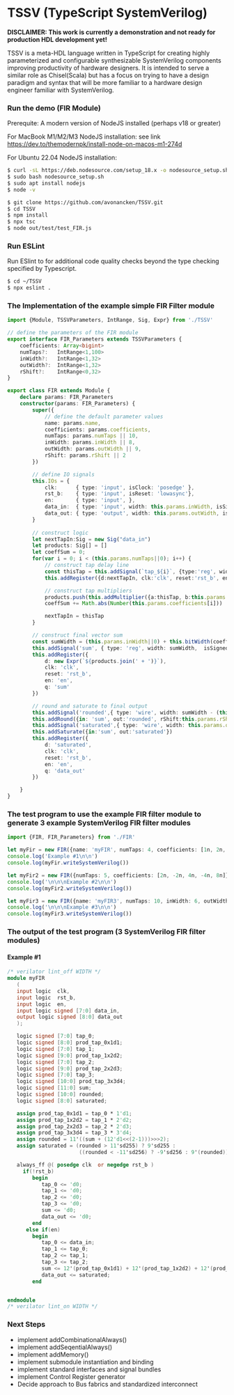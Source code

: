 # TSSV  (TypeScript SystemVerilog)

**DISCLAIMER:  This work is currently a demonstration and  not ready for production HDL development yet!**

TSSV is a meta-HDL language written in TypeScript for creating highly parameterized and configurable synthesizable
SystemVerilog components improving productivity of hardware designers. It is intended to serve a similar role as
Chisel(Scala) but has a focus on trying to have a design paradigm and syntax that will be more familiar to a
hardware design engineer familiar with SystemVerilog.


### Run the demo  (FIR Module)

Prerequite:  A modern version of NodeJS installed  (perhaps v18 or greater)

For MacBook M1/M2/M3 NodeJS installation: see link
https://dev.to/themodernpk/install-node-on-macos-m1-274d

For Ubuntu 22.04 NodeJS installation:
```bash
$ curl -sL https://deb.nodesource.com/setup_18.x -o nodesource_setup.sh
$ sudo bash nodesource_setup.sh
$ sudo apt install nodejs
$ node -v
```


```bash
$ git clone https://github.com/avonancken/TSSV.git
$ cd TSSV
$ npm install
$ npx tsc
$ node out/test/test_FIR.js
```
### Run ESLint
Run ESlint to for additional code quality checks beyond the type checking specified by Typescript.
```bash
$ cd ~/TSSV
$ npx eslint .
```

### The Implementation of the example simple FIR Filter module

```typescript
import {Module, TSSVParameters, IntRange, Sig, Expr} from './TSSV'

// define the parameters of the FIR module
export interface FIR_Parameters extends TSSVParameters {
    coefficients: Array<bigint>
    numTaps?:   IntRange<1,100>
    inWidth?:   IntRange<1,32> 
    outWidth?:  IntRange<1,32> 
    rShift?:    IntRange<0,32>
}

export class FIR extends Module {
    declare params: FIR_Parameters
    constructor(params: FIR_Parameters) {            
        super({
            // define the default parameter values
            name: params.name,
            coefficients: params.coefficients,
            numTaps: params.numTaps || 10,
            inWidth: params.inWidth || 8,
            outWidth: params.outWidth || 9,
            rShift: params.rShift || 2
        })

        // define IO signals
        this.IOs = {
            clk:      { type: 'input', isClock: 'posedge' },
            rst_b:    { type: 'input', isReset: 'lowasync'},
            en:       { type: 'input', },
            data_in:  { type: 'input', width: this.params.inWidth, isSigned: true },
            data_out: { type: 'output', width: this.params.outWidth, isSigned: true }            
        }
        
        // construct logic
        let nextTapIn:Sig = new Sig("data_in")
        let products: Sig[] = []
        let coeffSum = 0;
        for(var i = 0; i < (this.params.numTaps||0); i++) {
            // construct tap delay line
            const thisTap = this.addSignal(`tap_${i}`, {type:'reg', width:this.params.inWidth, isSigned: true})
            this.addRegister({d:nextTapIn, clk:'clk', reset:'rst_b', en:'en', q:thisTap})

            // construct tap multipliers
            products.push(this.addMultiplier({a:thisTap, b:this.params.coefficients[i]}))
            coeffSum += Math.abs(Number(this.params.coefficients[i]))

            nextTapIn = thisTap
        }

        // construct final vector sum
        const sumWidth = (this.params.inWidth||0) + this.bitWidth(coeffSum)
        this.addSignal('sum', { type: 'reg', width: sumWidth,  isSigned: true })
        this.addRegister({
            d: new Expr(`${products.join(' + ')}`),
            clk: 'clk',
            reset: 'rst_b',
            en: 'en',
            q: 'sum'
        })

        // round and saturate to final output
        this.addSignal('rounded',{ type: 'wire', width: sumWidth - (this.params.rShift||0) + 1,  isSigned: true })
        this.addRound({in: 'sum', out:'rounded', rShift:this.params.rShift||1})
        this.addSignal('saturated',{ type: 'wire', width: this.params.outWidth,  isSigned: true })
        this.addSaturate({in:'sum', out:'saturated'})
        this.addRegister({
            d: 'saturated',
            clk: 'clk',
            reset: 'rst_b',
            en: 'en',
            q: 'data_out'
        })

    }
}
```

### The test program to use the example FIR filter module to generate 3 example SystemVerilog FIR filter modules

```typescript
import {FIR, FIR_Parameters} from './FIR'

let myFir = new FIR({name: 'myFIR', numTaps: 4, coefficients: [1n, 2n, 3n, 4n]})
console.log('Example #1\n\n')
console.log(myFir.writeSystemVerilog())

let myFir2 = new FIR({numTaps: 5, coefficients: [2n, -2n, 4n, -4n, 8n]})
console.log('\n\n\nExample #2\n\n')
console.log(myFir2.writeSystemVerilog())

let myFir3 = new FIR({name: 'myFIR3', numTaps: 10, inWidth: 6, outWidth: 10, coefficients: [1n,-2n,3n,-4n,5n,-6n,7n,-8n,9n,-10n], rShift: 3})
console.log('\n\n\nExample #3\n\n')
console.log(myFir3.writeSystemVerilog())
```

### The output of the test program  (3 SystemVerilog FIR filter modules)
#### Example #1
```verilog
/* verilator lint_off WIDTH */        
module myFIR 
   (
   input logic  clk,
   input logic  rst_b,
   input logic  en,
   input logic signed [7:0] data_in,
   output logic signed [8:0] data_out
   );

   logic signed [7:0] tap_0;
   logic signed [8:0] prod_tap_0x1d1;
   logic signed [7:0] tap_1;
   logic signed [9:0] prod_tap_1x2d2;
   logic signed [7:0] tap_2;
   logic signed [9:0] prod_tap_2x2d3;
   logic signed [7:0] tap_3;
   logic signed [10:0] prod_tap_3x3d4;
   logic signed [11:0] sum;
   logic signed [10:0] rounded;
   logic signed [8:0] saturated;

   assign prod_tap_0x1d1 = tap_0 * 1'd1;
   assign prod_tap_1x2d2 = tap_1 * 2'd2;
   assign prod_tap_2x2d3 = tap_2 * 2'd3;
   assign prod_tap_3x3d4 = tap_3 * 3'd4;
   assign rounded = 11'((sum + (12'd1<<(2-1)))>>>2);
   assign saturated = (rounded > 11'sd255) ? 9'sd255 :
                       ((rounded < -11'sd256) ? -9'sd256 : 9'(rounded));

   always_ff @( posedge clk  or negedge rst_b )
     if(!rst_b)
        begin
           tap_0 <= 'd0;
           tap_1 <= 'd0;
           tap_2 <= 'd0;
           tap_3 <= 'd0;
           sum <= 'd0;
           data_out <= 'd0;
        end
      else if(en)
        begin
           tap_0 <= data_in;
           tap_1 <= tap_0;
           tap_2 <= tap_1;
           tap_3 <= tap_2;
           sum <= 12'(prod_tap_0x1d1) + 12'(prod_tap_1x2d2) + 12'(prod_tap_2x2d3) + 12'(prod_tap_3x3d4);
           data_out <= saturated;
        end


endmodule
/* verilator lint_on WIDTH */        

```


### Next Steps
- implement addCombinationalAlways()
- implement addSeqentialAlways()
- implement addMemory()
- implement submodule instantiation and binding
- implement standard interfaces and signal bundles
- implement Control Register generator
- Decide approach to Bus fabrics and standardized interconnect
